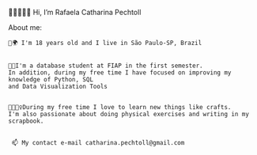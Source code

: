 👋🏻👩🏻‍🦰 Hi, I’m Rafaela Catharina Pechtoll

About me:

    🌃🌍 I'm 18 years old and I live in São Paulo-SP, Brazil
  
   
    🌱🧱I'm a database student at FIAP in the first semester. 
    In addition, during my free time I have focused on improving my knowledge of Python, SQL 
    and Data Visualization Tools 


    🧶🏋🏻‍♀️During my free time I love to learn new things like crafts. 
    I'm also passionate about doing physical exercises and writing in my scrapbook.
    
     
     📫 My contact e-mail catharina.pechtoll@gmail.com
    
    

<!---
Pechtoll/Pechtoll is a ✨ special ✨ repository because its `README.md` (this file) appears on your GitHub profile.
You can click the Preview link to take a look at your changes.
--->
